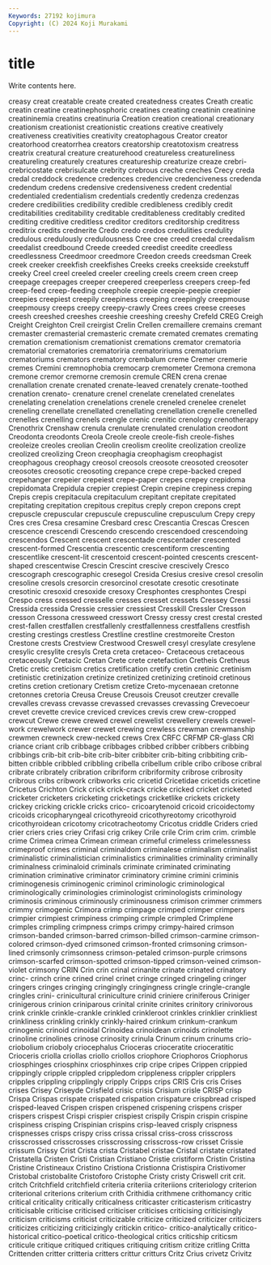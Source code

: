 ```yaml
---
Keywords: 27192 kojimura
Copyright: (C) 2024 Koji Murakami
---
```


# title

Write contents here.



creasy creat creatable create created createdness creates
Creath creatic creatin creatine creatinephosphoric creatines creating creatinin creatinine creatininemia
creatins creatinuria Creation creation creational creationary creationism creationist creationistic creations
creative creatively creativeness creativities creativity creatophagous Creator creator creatorhood creatorrhea
creators creatorship creatotoxism creatress creatrix creatural creature creaturehood creatureless creatureliness
creatureling creaturely creatures creatureship creaturize creaze crebri- crebricostate crebrisulcate crebrity
crebrous creche creches Crecy creda credal creddock credence credences credencive
credenciveness credenda credendum credens credensive credensiveness credent credential credentialed credentialism
credentials credently credenza credenzas credere credibilities credibility credible credibleness credibly
credit creditabilities creditability creditable creditableness creditably credited crediting creditive creditless
creditor creditors creditorship creditress creditrix credits crednerite Credo credo credos
credulities credulity credulous credulously credulousness Cree cree creed creedal creedalism
creedalist creedbound Creede creeded creedist creedite creedless creedlessness Creedmoor creedmore
Creedon creeds creedsman Creek creek creeker creekfish creekfishes Creeks creeks
creekside creekstuff creeky Creel creel creeled creeler creeling creels creem
creen creep creepage creepages creeper creepered creeperless creepers creep-fed creep-feed
creep-feeding creephole creepie creepie-peepie creepier creepies creepiest creepily creepiness creeping
creepingly creepmouse creepmousy creeps creepy creepy-crawly Crees crees creese creeses
creesh creeshed creeshes creeshie creeshing creeshy Crefeld CREG Creigh Creight
Creighton Creil creirgist Crelin Crellen cremaillere cremains cremant cremaster cremasterial
cremasteric cremate cremated cremates cremating cremation cremationism cremationist cremations cremator
crematoria crematorial crematories crematoriria crematoririums crematorium crematoriums cremators crematory crembalum
creme Cremer cremerie cremes Cremini cremnophobia cremocarp cremometer Cremona cremona
cremone cremor cremorne cremosin cremule CREN crena crenae crenallation crenate
crenated crenate-leaved crenately crenate-toothed crenation crenato- crenature crenel crenelate crenelated
crenelates crenelating crenelation crenelations crenele creneled crenelee crenelet creneling crenellate
crenellated crenellating crenellation crenelle crenelled crenelles crenelling crenels crengle crenic
crenitic crenology crenotherapy Crenothrix Crenshaw crenula crenulate crenulated crenulation creodont
Creodonta creodonts Creola Creole creole creole-fish creole-fishes creoleize creoles creolian
Creolin creolism creolite creolization creolize creolized creolizing Creon creophagia creophagism
creophagist creophagous creophagy creosol creosols creosote creosoted creosoter creosotes creosotic
creosoting crepance crepe crepe-backed creped crepehanger crepeier crepeiest crepe-paper crepes
crepey crepidoma crepidomata Crepidula crepier crepiest Crepin crepine crepiness creping
Crepis crepis crepitacula crepitaculum crepitant crepitate crepitated crepitating crepitation crepitous
crepitus creply crepon crepons crept crepuscle crepuscular crepuscule crepusculine crepusculum
Crepy crepy Cres cres Cresa cresamine Cresbard cresc Crescantia Crescas
Crescen crescence crescendi Crescendo crescendo crescendoed crescendoing crescendos Crescent crescent
crescentade crescentader crescented crescent-formed Crescentia crescentic crescentiform crescenting crescentlike crescent-lit
crescentoid crescent-pointed crescents crescent-shaped crescentwise Crescin Crescint crescive crescively Cresco
crescograph crescographic cresegol Cresida Cresius cresive cresol cresolin cresoline cresols
cresorcin cresorcinol cresotate cresotic cresotinate cresotinic cresoxid cresoxide cresoxy Cresphontes
cresphontes Crespi Crespo cress cressed cresselle cresses cresset cressets Cressey
Cressi Cressida cressida Cressie cressier cressiest Cresskill Cressler Cresson cresson
Cressona cressweed cresswort Cressy cressy crest crestal crested crest-fallen crestfallen
crestfallenly crestfallenness crestfallens crestfish cresting crestings crestless Crestline crestline crestmoreite
Creston Crestone crests Crestview Crestwood Creswell cresyl cresylate cresylene cresylic
cresylite cresyls Creta creta cretaceo- Cretaceous cretaceous cretaceously Cretacic Cretan
Crete crete cretefaction Cretheis Cretheus Cretic cretic creticism cretics cretification
cretify cretin cretinic cretinism cretinistic cretinization cretinize cretinized cretinizing cretinoid
cretinous cretins cretion cretionary Cretism cretize Creto-mycenaean cretonne cretonnes cretoria
Creusa Creuse Creusois Creusot creutzer crevalle crevalles crevass crevasse crevassed
crevasses crevassing Crevecoeur crevet crevette crevice creviced crevices crevis crew
crew-cropped crewcut Crewe crewe crewed crewel crewelist crewellery crewels crewel-work
crewelwork crewer crewet crewing crewless crewman crewmanship crewmen crewneck crew-necked
crews Crex CRFC CRFMP CR-glass CRI criance criant crib cribbage
cribbages cribbed cribber cribbers cribbing cribbings crib-bit crib-bite crib-biter cribbiter
crib-biting cribbiting crib-bitten cribble cribbled cribbling cribella cribellum crible cribo
cribose cribral cribrate cribrately cribration cribriform cribriformity cribrose cribrosity cribrous
cribs cribwork cribworks cric cricetid Cricetidae cricetids cricetine Cricetus Crichton
Crick crick crick-crack cricke cricked cricket cricketed cricketer cricketers cricketing
cricketings cricketlike crickets crickety crickey cricking crickle cricks crico- cricoarytenoid
cricoid cricoidectomy cricoids cricopharyngeal cricothyreoid cricothyreotomy cricothyroid cricothyroidean cricotomy cricotracheotomy
Cricotus criddle Criders cried crier criers cries criey Crifasi crig
crikey Crile crile Crim crim crim. crimble crime Crimea crimea
Crimean crimean crimeful crimeless crimelessness crimeproof crimes criminal criminaldom criminalese
criminalism criminalist criminalistic criminalistician criminalistics criminalities criminality criminally criminalness criminaloid
criminals criminate criminated criminating crimination criminative criminator criminatory crimine crimini
criminis criminogenesis criminogenic criminol criminologic criminological criminologically criminologies criminologist criminologists
criminology criminosis criminous criminously criminousness crimison crimmer crimmers crimmy crimogenic
Crimora crimp crimpage crimped crimper crimpers crimpier crimpiest crimpiness crimping
crimple crimpled Crimplene crimples crimpling crimpness crimps crimpy crimpy-haired crimson
crimson-banded crimson-barred crimson-billed crimson-carmine crimson-colored crimson-dyed crimsoned crimson-fronted crimsoning crimson-lined
crimsonly crimsonness crimson-petaled crimson-purple crimsons crimson-scarfed crimson-spotted crimson-tipped crimson-veined crimson-violet
crimsony CRIN Crin crin crinal crinanite crinate crinated crinatory crinc-
crinch crine crined crinel crinet cringe cringed cringeling cringer cringers
cringes cringing cringingly cringingness cringle cringle-crangle cringles crini- crinicultural criniculture
crinid criniere criniferous Criniger crinigerous crinion criniparous crinital crinite crinites
crinitory crinivorous crink crinkle crinkle-crankle crinkled crinkleroot crinkles crinklier crinkliest
crinkliness crinkling crinkly crinkly-haired crinkum crinkum-crankum crinogenic crinoid crinoidal Crinoidea
crinoidean crinoids crinolette crinoline crinolines crinose crinosity crinula Crinum crinum
crinums crio- criobolium crioboly criocephalus Crioceras crioceratite crioceratitic Crioceris criolla
criollas criollo criollos criophore Criophoros Criophorus criosphinges criosphinx criosphinxes crip
cripe cripes Crippen crippied crippingly cripple crippled crippledom crippleness crippler
cripplers cripples crippling cripplingly cripply Cripps crips CRIS Cris cris
Crises crises Crisey Criseyde Crisfield crisic crisis Crisium crisle CRISP
crisp Crispa Crispas crispate crispated crispation crispature crispbread crisped crisped-leaved
Crispen crispen crispened crispening crispens crisper crispers crispest Crispi crispier
crispiest crispily Crispin crispin crispine crispiness crisping Crispinian crispins crisp-leaved
crisply crispness crispnesses crisps crispy criss crissa crissal criss-cross crisscross
crisscrossed crisscrosses crisscrossing crisscross-row crisset Crissie crissum Crissy Crist Crista
crista Cristabel cristae Cristal cristate cristated Cristatella Cristen Cristi Cristian
Cristiano Cristie cristiform Cristin Cristina Cristine Cristineaux Cristino Cristiona Cristionna
Cristispira Cristivomer Cristobal cristobalite Cristoforo Cristophe Cristy cristy Criswell crit
crit. critch Critchfield critchfield criteria criteriia criteriions criteriology criterion criterional
criterions criterium crith Crithidia crithmene crithomancy critic critical criticality critically
criticalness criticaster criticasterism criticastry criticisable criticise criticised criticiser criticises criticising
criticisingly criticism criticisms criticist criticizable criticize criticized criticizer criticizers criticizes
criticizing criticizingly critickin critico- critico-analytically critico-historical critico-poetical critico-theological critics criticship
criticsm criticule critique critiqued critiques critiquing critism critize critling Critta
Crittenden critter critteria critters crittur critturs Critz Crius crivetz Crivitz
